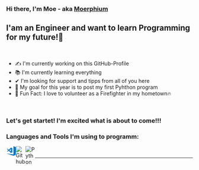 ### Hi there, I'm Moe - aka [Moerphium][Profile]

## I'am an Engineer and want to learn Programming for my future!👋

<br />

 - ✍ I'm currently working on this GitHub-Profile
 - 📚 I'm currently learning everything
 - ✔  I'm looking for support and tipps from all of you here
 - 🐍 My goal for this year is to post my first Pyhthon program
 - 🚒 Fun Fact: I love to volunteer as a Firefighter in my hometown🔥

<br/>

### Let's get startet! I'm excited what is about to come!!!

### Languages and Tools I'm using to programm:

<img align="left" alt="Visual Studio Code" width="26px" src="https://raw.githubusercontent.com/github/explore/80688e429a7d4ef2fca1e82350fe8e3517d3494d/topics/visual-studio-code/visual-studio-code.png" />
<img align="left" alt="Github" width="26px" src="https://github.githubassets.com/images/modules/logos_page/GitHub-Mark.png" />
<img align="left" alt="Python" width="26px" src="https://upload.wikimedia.org/wikipedia/commons/thumb/0/0a/Python.svg/768px-Python.svg.png" />

<br />


---

[Profile]: https://github.com/Moerphium

